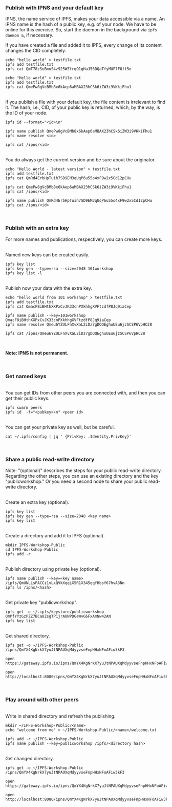 ### Publish with IPNS and your default key

IPNS, the name service of IPFS, makes your data accessible via a name.
An IPNS name is the hash of a public key, e.g. of your node. 
We have to be online for this exercise. So, start the daemon in the background via ```ipfs daemon &```, if necessary.

If you have created a file and added it to IPFS, every change of its content changes the CID completely.

```
echo "hello world" > testfile.txt
ipfs add testfile.txt
ipfs cat QmT78zSuBmuS4z925WZfrqQ1qHaJ56DQaTfyMUF7F8ff5o

echo "Hello world" > testfile.txt
ipfs add testfile.txt
ipfs cat QmePw8gVcBMb8x6kAep6aMBAX23hCSk6iZW3i9VKkiFhu1
```

<br>
If you publish a file with your default key, the file content is irrelevant to find it. 
The hash, i.e., CID, of your public key is returned, which, by the way, is the ID of your node.

```
ipfs id --format="<id>\n"

ipfs name publish QmePw8gVcBMb8x6kAep6aMBAX23hCSk6iZW3i9VKkiFhu1
ipfs name resolve <id>

ipfs cat /ipns/<id>
```

<br>
You do always get the current version and be sure about the originator.

```
echo "Hello World - latest version" > testfile.txt
ipfs add testfile.txt
ipfs cat QmRd4ErbHpTuih7SD9EM3qUqP6u55o4xF9w2x5Cd12pCHu

ipfs cat QmePw8gVcBMb8x6kAep6aMBAX23hCSk6iZW3i9VKkiFhu1
ipfs cat /ipns/<id>

ipfs name publish QmRd4ErbHpTuih7SD9EM3qUqP6u55o4xF9w2x5Cd12pCHu
ipfs cat /ipns/<id>
```

<br>

### Publish with an extra key

For more names and publications, respectively, you can create more keys.

<br>
Named new keys can be created easily.

```
ipfs key list
ipfs key gen --type=rsa --size=2048 101workshop
ipfs key list -l
```

<br>
Publish now your data with the extra key.

```
echo "hello world from 101 workshop" > testfile.txt
ipfs add testfile.txt
ipfs cat QmacF8iBHthXXPxCvJK33cnPXkhhgXVFtzdfP8Jq9iaCep

ipfs name publish --key=101workshop QmacF8iBHthXXPxCvJK33cnPXkhhgXVFtzdfP8Jq9iaCep
ipfs name resolve Qmeu6YZULFnXvXaL2iDz7gDQQEghuUEu6jzSCSP6VpHC28

ipfs cat /ipns/Qmeu6YZULFnXvXaL2iDz7gDQQEghuUEu6jzSCSP6VpHC28
```

<br>

**Note: IPNS is not permanent.**

<br>

### Get named keys

<br>
You can get IDs from other peers you are connected with, and then you can get their public keys.

```
ipfs swarm peers
ipfs id  -f="<pubkey>\n" <peer id>
```

<br>
You can get your private key as well, but be careful.

```
cat ~/.ipfs/config | jq ' {PrivKey: .Identity.PrivKey}'
```

<br>

### Share a public read-write directory

Note: "(optional)" describes the steps for your public read-write directory. 
Regarding the other steps, you can use an existing directory and the key "publicworkshop." 
Or you need a second node to share your public read-write directory.

<br>
Create an extra key (optional).

```
ipfs key list
ipfs key gen --type=rsa --size=2048 <key name>
ipfs key list
```

<br>
Create a directory and add it to IPFS (optional).

```
mkdir IPFS-Workshop-Public
cd IPFS-Workshop-Public
ipfs add -r .
```

<br>
Publish directory using private key (optional).

```
ipfs name publish --key=<key name> /ipfs/QmUNLLsPACCz1vLxQVkXqqLX5R1X345qqfHbsf67hvA3Nn
ipfs ls /ipns/<hash>
```

<br>
Get private key "publicworkshop".

```
ipfs get -o ~/.ipfs/keystore/publicworkshop QmPfYYzGzPZZ7BCa8ZsgTP1jrA8NPDGeWvG6FxAmNw42AN 
ipfs key list
```

<br>
Get shared directory.

```
ipfs get -o ~/IPFS-Workshop-Public /ipns/QmYX4KgNrkX7yuJtNPAUXqMdyyvseFnpHHxNFoAFiw3kF3

open https://gateway.ipfs.io/ipns/QmYX4KgNrkX7yuJtNPAUXqMdyyvseFnpHHxNFoAFiw3kF3

open http://localhost:8080/ipns/QmYX4KgNrkX7yuJtNPAUXqMdyyvseFnpHHxNFoAFiw3kF3
```

<br>

### Play around with other peers

<br>
Write in shared directory and refresh the publishing.

```
mkdir ~/IPFS-Workshop-Public/<name>
echo "welcome from me" > ~/IPFS-Workshop-Public/<name>/welcome.txt

ipfs add -r ~/IPFS-Workshop-Public
ipfs name publish --key=publicworkshop /ipfs/<directory hash>
```

<br>
Get changed directory.

```
ipfs get -o ~/IPFS-Workshop-Public /ipns/QmYX4KgNrkX7yuJtNPAUXqMdyyvseFnpHHxNFoAFiw3kF3

open https://gateway.ipfs.io/ipns/QmYX4KgNrkX7yuJtNPAUXqMdyyvseFnpHHxNFoAFiw3kF3

open http://localhost:8080/ipns/QmYX4KgNrkX7yuJtNPAUXqMdyyvseFnpHHxNFoAFiw3kF3
```
